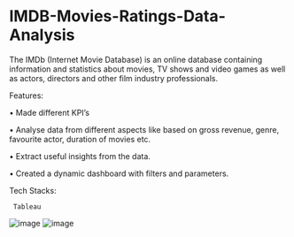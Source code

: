 # IMDB-Movies-Ratings-Data-Analysis

The IMDb (Internet Movie Database) is an online database containing information and statistics about movies, TV shows and video games as well as actors, directors and other film industry professionals.

Features:

•	Made different KPI’s

•	Analyse data from different aspects like based on gross revenue, genre, favourite actor, duration of movies etc. 

•	Extract useful insights from the data.

•	Created a dynamic dashboard with filters and parameters.


Tech Stacks: 

	 Tableau


![image](https://user-images.githubusercontent.com/109148401/185786776-d51bc6d1-bea3-40fd-a078-5cc37d630303.png)
![image](https://user-images.githubusercontent.com/109148401/186224020-e4965446-33ab-43eb-82bd-932b610b3d3f.png)
